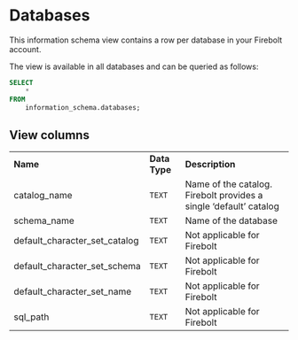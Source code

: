 # Databases

This information schema view contains a row per database in your Firebolt account.

The view is available in all databases and can be queried as follows:

```sql
SELECT
	*
FROM
	information_schema.databases;
```

## View columns

|                                  |               |                                                                   |
| -------------------------------- | ------------- | ----------------------------------------------------------------- |
| **Name**                         | **Data Type** | **Description**                                                   |
| catalog\_name                    | `TEXT`        | Name of the catalog. Firebolt provides a single ‘default’ catalog |
| schema\_name                     | `TEXT`        | Name of the database                                              |
| default\_character\_set\_catalog | `TEXT`        | Not applicable for Firebolt                                       |
| default\_character\_set\_schema  | `TEXT`        | Not applicable for Firebolt                                       |
| default\_character\_set\_name    | `TEXT`        | Not applicable for Firebolt                                       |
| sql\_path                        | `TEXT`        | Not applicable for Firebolt                                       |
